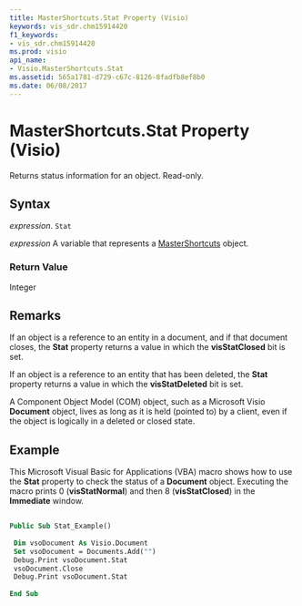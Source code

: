 ```yaml
---
title: MasterShortcuts.Stat Property (Visio)
keywords: vis_sdr.chm15914420
f1_keywords:
- vis_sdr.chm15914420
ms.prod: visio
api_name:
- Visio.MasterShortcuts.Stat
ms.assetid: 565a1781-d729-c67c-8126-8fadfb8ef8b0
ms.date: 06/08/2017
---
```



# MasterShortcuts.Stat Property (Visio)

Returns status information for an object. Read-only.


## Syntax

 _expression_. `Stat`

 _expression_ A variable that represents a [MasterShortcuts](./Visio.MasterShortcuts.md) object.


### Return Value

Integer


## Remarks

If an object is a reference to an entity in a document, and if that document closes, the  **Stat** property returns a value in which the **visStatClosed** bit is set.

If an object is a reference to an entity that has been deleted, the  **Stat** property returns a value in which the **visStatDeleted** bit is set.

A Component Object Model (COM) object, such as a Microsoft Visio  **Document** object, lives as long as it is held (pointed to) by a client, even if the object is logically in a deleted or closed state.


## Example

This Microsoft Visual Basic for Applications (VBA) macro shows how to use the  **Stat** property to check the status of a **Document** object. Executing the macro prints 0 (**visStatNormal**) and then 8 (**visStatClosed**) in the **Immediate** window.


```vb
 
Public Sub Stat_Example() 
 
 Dim vsoDocument As Visio.Document 
 Set vsoDocument = Documents.Add("") 
 Debug.Print vsoDocument.Stat 
 vsoDocument.Close 
 Debug.Print vsoDocument.Stat 
 
End Sub
```


